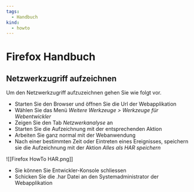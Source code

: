 ```yaml
---
tags:
  - Handbuch
kind:
  - howto
---
```

# Firefox Handbuch

## Netzwerkzugriff aufzeichnen

Um den Netzwerkzugriff aufzuzeichnen gehen Sie wie folgt vor.

* Starten Sie den Browser und öffnen Sie die Url der Webapplikation
* Wählen Sie das Menü *Weitere Werkzeuge > Werkzeuge für Webentwickler*
* Zeigen Sie den Tab *Netzwerkanalyse* an
* Starten Sie die Aufzeichnung mit der entsprechenden Aktion
* Arbeiten Sie ganz normal mit der Webanwendung
* Nach einer bestimmten Zeit oder Eintreten eines Ereignisses, speichern sie die Aufzeichnung mit der Aktion *Alles als HAR speichern*

![[Firefox HowTo HAR.png]]

* Sie können Sie Entwickler-Konsole schliessen
* Schicken Sie die .har Datei an den Systemadministrator der Webapplikation